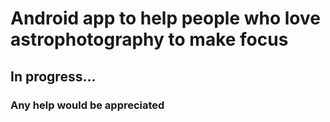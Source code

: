 # Android app to help people who love astrophotography to make focus

## In progress...

### Any help would be appreciated
